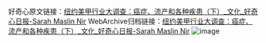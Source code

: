 好奇心原文链接：[纽约美甲行业大调查：癌症、流产和各种疾患（下）_文化_好奇心日报-Sarah Maslin Nir](https://www.qdaily.com/articles/9417.html)
WebArchive归档链接：[纽约美甲行业大调查：癌症、流产和各种疾患（下）_文化_好奇心日报-Sarah Maslin Nir](http://web.archive.org/web/20190623154225/https://www.qdaily.com/articles/9417.html)
![image](http://ww3.sinaimg.cn/large/007d5XDpgy1g3vf7q2egvj30u07f8kgc)